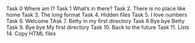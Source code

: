 Task 0 Where am I?
Task 1 What’s in there?
Task 2. There is no place like home
Task 3. The long format
Task 4. Hidden files
Task 5. I love numbers
Task 6. Welcome
TAsk 7. Betty in my first directory
Task 8.Bye bye Betty
Task 9. Bye bye My first directory
Task 10. Back to the future
Task 11. Lists
14. Copy HTML files
